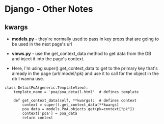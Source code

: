 # Django - Other Notes

## kwargs
* **models.py** - they're normally used to pass in key props that are going to be used in the next page's url

* **views.py** - use the get_context_data method to get data from the DB and inject it into the page's context. 
* Here, I'm using super().get_context_data to get to the primary key that's already in the page (url/:model/:pk) and use it to call for the object in the db I wanna use.


```
class DetailPoA(generic.TemplateView):
    template_name = 'poa/poa_detail.html'  # defines template

    def get_context_data(self, **kwargs):  # defines context
        context = super().get_context_data(**kwargs)
        poa_data = models.PoA.objects.get(pk=context["pk"])
        context['poa'] = poa_data
        return context
```